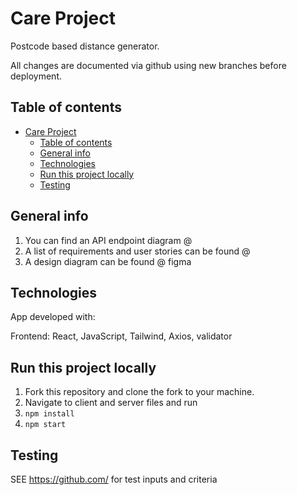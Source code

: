 # Care Project

Postcode based distance generator.

All changes are documented via github using new branches before deployment.

## Table of contents

- [Care Project](#care-project)
  - [Table of contents](#table-of-contents)
  - [General info](#general-info)
  - [Technologies](#technologies)
  - [Run this project locally](#run-this-project-locally)
  - [Testing](#testing)

## General info

1. You can find an API endpoint diagram @
2. A list of requirements and user stories can be found @
3. A design diagram can be found @ figma

## Technologies

App developed with:

Frontend: React, JavaScript, Tailwind, Axios, validator

## Run this project locally

1. Fork this repository and clone the fork to your machine.
2. Navigate to client and server files and run
3. `npm install`
4. `npm start`

## Testing

SEE https://github.com/ for test inputs and criteria
